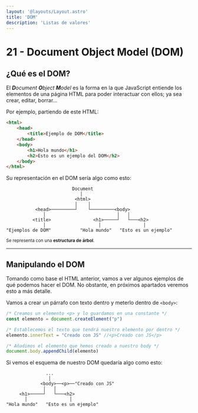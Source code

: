 ```yaml
---
layout: '@layouts/Layout.astro'
title: 'DOM'
description: 'Listas de valores'
---
```


# 21 - Document Object Model (DOM)

## ¿Qué es el DOM?

El _**D**ocument **O**bject **M**odel_ es la forma en la que JavaScript entiende los elementos de una página HTML para poder interactuar
con ellos; ya sea crear, editar, borrar...

Por ejemplo, partiendo de este HTML:

```html
<html>
    <head>
        <title>Ejemplo de DOM</title>
    </head>
    <body>
        <h1>Hola mundo</h1>
        <h2>Esto es un ejemplo del DOM</h2>
    </body>
</html>
```

Su representación en el DOM sería algo como esto:

```
                         Document
                            │
                          <html>
                          │    │
           <head>─────────┘    └─────────<body>
              │                           │   │
          <title>                <h1>─────┘   └───<h2>
              │                    │                │
"Ejemplos de DOM"           "Hola mundo"   "Esto es un ejemplo"
```

<small>Se representa con una <strong>estructura de árbol</strong>.</small>

<hr>

## Manipulando el DOM

Tomando como base el HTML anterior, vamos a ver algunos ejemplos de qué podemos hacer el DOM. No obstante, en próximos apartados veremos esto
a más detalle.

Vamos a crear un párrafo con texto dentro y meterlo dentro de `<body>`:

```js
/* Creamos un elemento <p> y lo guardamos en una constante */
const elemento = document.createElement("p")

/* Establecemos el texto que tendrá nuestro elemento por dentro */
elemento.innerText = "Creado con JS" //<p>Creado con JS</p>

/* Añadimos el elemento que hemos creado a nuestro body */
document.body.appendChild(elemento)
```

Si vemos el esquema de nuestro DOM quedaría algo como esto:

```
               ...
                │
             <body>──<p>──"Creado con JS"
              │   │
     <h1>─────┘   └───<h2>
       │                │
"Hola mundo"   "Esto es un ejemplo"
```